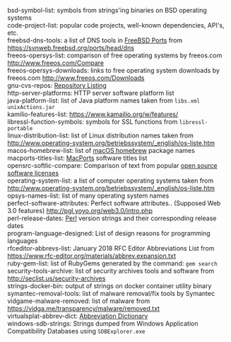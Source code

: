 bsd-symbol-list: symbols from strings'ing binaries on BSD operating systems  
code-project-list: popular code projects, well-known dependencies, API's, etc.  
freebsd-dns-tools: a list of DNS tools in [FreeBSD Ports](https://wikipedia.org/wiki/FreeBSD_Ports) from <https://svnweb.freebsd.org/ports/head/dns>  
freeos-opersys-list: comparison of free operating systems by freeos.com <http://www.freeos.com/Compare>  
freeos-opersys-downloads: links to free operating system downloads by freeos.com <http://www.freeos.com/Downloads>  
gnu-cvs-repos: [Repository Listing](http://cvs.savannah.gnu.org/viewvc)  
http-server-platforms: HTTP server software platform list  
java-platform-list: list of Java platform names taken from `libs.xml` `unixActions.jar`  
kamilio-features-list: <https://www.kamailio.org/w/features/>  
libressl-function-symbols: symbols for SSL functions from `libressl-portable`  
linux-distribution-list: list of Linux distribution names taken from <http://www.operating-system.org/betriebssystem/_english/os-liste.htm>  
macos-homebrew-list: list of [macOS homebrew](https://brew.sh) package names  
macports-titles-list: [MacPorts](https://www.macports.org) software titles list  
opensrc-softlic-compare: Comparison of text from popular [open source software licenses](https://opensource.org/licenses)  
operating-system-list: a list of computer operating systems taken from <http://www.operating-system.org/betriebssystem/_english/os-liste.htm>  
opsys-names-list: list of many operating system names  
perfect-software-attributes: Perfect software attributes.. (Supposed Web 3.0 features) <http://pgl.yoyo.org/web3.0/intro.php>  
perl-release-dates: [Perl](https://www.perl.org) version strings and their corresponding release dates  
program-language-designed: List of design reasons for programming languages   
rfceditor-abbrevs-list: January 2018 RFC Editor Abbreviations List from <https://www.rfc-editor.org/materials/abbrev.expansion.txt>  
ruby-gem-list: list of RubyGems generated by the command: `gem search`  
security-tools-archive: list of security archives tools and software from <http://seclist.us/security-archives>  
strings-docker-bin: output of strings on docker container utility binary  
symantec-removal-tools: list of malware removal/fix tools by Symantec 
vidgame-malware-removed: list of malware from <https://vidga.me/transparency/malware/removed.txt>  
virtualsplat-abbrev-dict: [Abbreviation Dictionary](virtualsplat.com/abbrevs)  
windows-sdb-strings: Strings dumped from Windows Application Compatibility Databases using `SDBExplorer.exe`  
